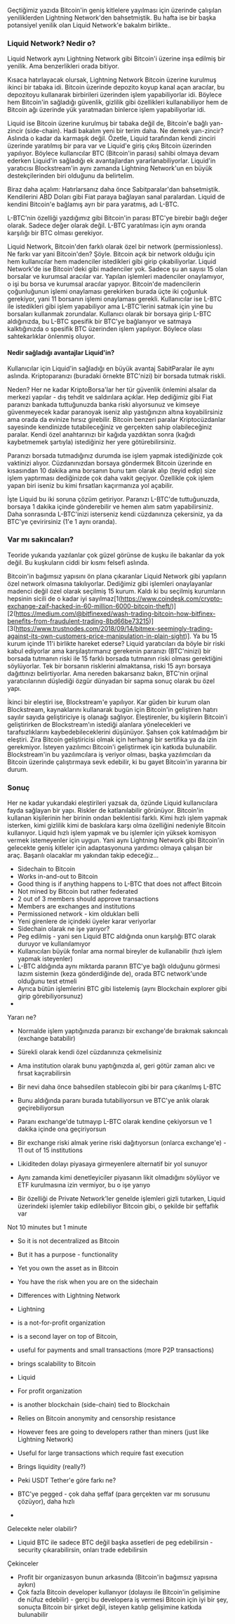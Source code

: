 
Geçtiğimiz yazıda Bitcoin'in geniş kitlelere yayılması için üzerinde çalışılan yeniliklerden Lightning Network'den bahsetmiştik. Bu hafta ise bir başka potansiyel yenilik olan Liquid Network'e bakalım birlikte.. 

### Liquid Network? Nedir o?

Liquid Network aynı Lightning Network gibi Bitcoin'i üzerine inşa edilmiş bir yenilik. Ama benzerlikleri orada bitiyor.  

Kısaca hatırlayacak olursak, Lightning Network Bitcoin üzerine kurulmuş ikinci bir tabaka idi. Bitcoin üzerinde depozito koyup kanal açan aracılar, bu depozitoyu kullanarak birbirileri üzerinden işlem yapabiliyorlar idi. Böylece hem Bitcoin'in sağladığı güvenlik, gizlilik gibi özellikleri kullanabiliyor hem de Bitcoin ağı üzerinde yük yaratmadan binlerce işlem yapabiliyorlar idi. 

Liquid ise Bitcoin üzerine kurulmuş bir tabaka değil de, Bitcoin'e bağlı yan-zincir (side-chain). Hadi bakalım yeni bir terim daha. Ne demek yan-zincir? Aslında o kadar da karmaşık değil. Özetle, Liquid tarafından kendi zinciri üzerinde yaratılmış bir para var ve Liquid'e giriş çıkış Bitcoin üzerinden yapılıyor. Böylece kullanıcılar BTC (Bitcoin'in parası) sahibi olmaya devam ederken Liquid'in sağladığı ek avantajlardan yararlanabiliyorlar. Liquid'in yaratıcısı Blockstream'in aynı zamanda Lightning Network'un en büyük destekçilerinden biri olduğunu da belirtelim. 

Biraz daha açalım:  Hatırlarsanız daha önce Sabitparalar'dan bahsetmiştik. Kendilerini ABD Doları gibi Fiat paraya bağlayan sanal paralardan. Liquid de kendini Bitcoin'e bağlamış ayrı bir para yaratmış, adı L-BTC. 

L-BTC'nin özelliği yazdığımız gibi Bitcoin'in parası BTC'ye birebir bağlı değer olarak. Sadece değer olarak değil. L-BTC yaratılması için aynı oranda karşılığı bir BTC olması gerekiyor. 

Liquid Network, Bitcoin'den farklı olarak özel bir network (permissionless). Ne farkı var yani Bitcoin'den? Şöyle. Bitcoin açık bir network olduğu için hem kullanıcılar hem madenciler istedikleri gibi girip çıkabiliyorlar. Liquid Network'de ise Bitcoin'deki gibi madenciler yok. Sadece şu an sayısı 15 olan borsalar ve kurumsal aracılar var. Yapılan işlemleri madenciler onaylamıyor, o işi bu borsa ve kurumsal aracılar yapıyor. Bitcoin'de madencilerin çoğunluğunun işlemi onaylaması gerekirken burada üçte iki çoğunluk gerekiyor, yani 11 borsanın işlemi onaylaması gerekli. Kullanıcılar ise L-BTC ile istedikleri gibi işlem yapabiliyor ama L-BTC'lerini satmak için yine bu borsaları kullanmak zorundalar. Kullanıcı olarak bir borsaya girip L-BTC aldığınızda, bu L-BTC spesifik bir BTC'ye bağlanıyor ve satmaya kalktığınızda o spesifik BTC üzerinden işlem yapılıyor. Böylece olası sahtekarlıklar önlenmiş oluyor. 


#### Nedir sağladığı avantajlar Liquid'in?
Kullanıcılar için Liquid'in sağladığı en büyük avantaj SabitParalar ile aynı aslında. Kriptoparanızı (buradaki örnekte BTC'nizi) bir borsada tutmak riskli. 

Neden? Her ne kadar KriptoBorsa'lar her tür güvenlik önlemini alsalar da merkezi yapılar - dış tehdit ve saldırılara açıklar. Hep dediğimiz gibi Fiat paranızı bankada tuttuğunuzda banka riski alıyorsunuz ve kimseye güvenmeyecek kadar paranoyak iseniz alıp yastığınızın altına koyabilirsiniz ama orada da evinize hırsız girebilir. Bitcoin benzeri paralar Kriptocüzdanlar sayesinde kendinizde tutabileceğiniz ve gerçekten sahip olabileceğiniz paralar. Kendi özel anahtarınızı bir kağıda yazdıktan sonra (kağıdı kaybetmemek şartıyla) istediğiniz her yere götürebilirsiniz. 

Paranızı borsada tutmadığınız durumda ise işlem yapmak istediğinizde çok vaktinizi alıyor. Cüzdanınızdan borsaya göndermek Bitcoin üzerinde en kısasından 10 dakika ama borsanın bunu tam olarak alıp (teyid edip) size işlem yaptırması dediğinizde çok daha vakit geçiyor. Özellikle çok işlem yapan biri iseniz bu kimi fırsatları kaçırmanıza yol açabilir. 

İşte Liquid bu iki soruna çözüm getiriyor. Paranızı L-BTC'de tuttuğunuzda, borsaya 1 dakika içinde gönderebilir ve hemen alım satım yapabilirsiniz. Daha sonrasında L-BTC'inizi isterseniz kendi cüzdanınıza çekersiniz, ya da BTC'ye çevirirsiniz (1'e 1 aynı oranda). 

### Var mı sakıncaları?

Teoride yukarıda yazılanlar çok güzel görünse de kuşku ile bakanlar da yok değil. Bu kuşkuların ciddi bir kısmı felsefi aslında. 

Bitcoin'in bağımsız yapısını ön plana çıkaranlar Liquid Network gibi yapıların özel network olmasına takılıyorlar. Dediğimiz gibi işlemleri onaylayanlar madenci değil özel olarak seçilmiş 15 kurum. Kaldı ki bu seçilmiş kurumların hepsinin sicili de o kadar iyi sayılmaz[1(https://www.coindesk.com/crypto-exchange-zaif-hacked-in-60-million-6000-bitcoin-theft/)][2(https://medium.com/@bitfinexed/wash-trading-bitcoin-how-bitfinex-benefits-from-fraudulent-trading-8bd66be73215)][3(https://www.trustnodes.com/2018/09/14/bitmex-seemingly-trading-against-its-own-customers-price-manipulation-in-plain-sight)]. Ya bu 15 kurum içinde 11'i birlikte hareket ederse? Liquid yaratıcıları da böyle bir riski kabul ediyorlar ama karşılaştırmanız gerekenin paranızı (BTC'ninizi) bir borsada tutmanın riski ile 15 farklı borsada tutmanın riski olması gerektiğini söylüyorlar. Tek bir borsanın risklerini almaktansa, riski 15 ayrı borsaya dağıttınızı belirtiyorlar. Ama nereden bakarsanız bakın, BTC'nin orjinal yaratıcılarının düşlediği özgür dünyadan bir sapma sonuç olarak bu özel yapı. 

İkinci bir eleştiri ise, Blockstream'e yapılıyor. Kar güden bir kurum olan Blockstream, kaynaklarını kullanarak bugün için Bitcoin'in geliştiren hatırı sayılır sayıda geliştiriciye iş olanağı sağlıyor. Eleştirenler, bu kişilerin Bitcoin'i geliştirirken de Blockstream'ın istediği alanlara yönelecekleri ve tarafsızlıklarını kaybedebileceklerini düşünüyor. Şahsen çok katılmadığım bir eleştiri. Zira Bitcoin geliştiricisi olmak için herhangi bir sertifika ya da izin gerekmiyor. İsteyen yazılımcı Bitcoin'i geliştirmek için katkıda bulunabilir. Blockstream'in bu yazılımcılara iş veriyor olması, başka yazılımcıları da Bitcoin üzerinde çalıştırmaya sevk edebilir, ki bu gayet Bitcoin'in yararına bir durum. 

### Sonuç

Her ne kadar yukarıdaki eleştirileri yazsak da, özünde Liquid kullanıcılara fayda sağlayan bir yapı. Riskler de katlanılabilir görünüyor. Bitcoin'in kullanan kişilerinin her birinin ondan beklentisi farklı. Kimi hızlı işlem yapmak isterken, kimi gizlilik kimi de baskılara karşı olma özelliğini nedeniyle Bitcoin kullanıyor. Liquid hızlı işlem yapmak ve bu işlemler için yüksek komisyon vermek istemeyenler için uygun. Yani aynı Lightning Network gibi Bitcoin'in gelecekte geniş kitleler için adaptasyonuna yardımcı olmaya çalışan bir araç. Başarılı olacaklar mı yakından takip edeceğiz... 



- Sidechain to Bitcoin
- Works in-and-out to Bitcoin
- Good thing is if anything happens to L-BTC that does not affect Bitcoin
- Not mined by Bitcoin but rather federated
- 2 out of 3 members should approve transactions
- Members are exchanges and institutions
- Permissioned network - kim oldukları belli
- Yeni girenlere de içindeki üyeler karar veriyorlar
- Sidechain olarak ne işe yarıyor?
- Peg edilmiş - yani sen Liquid BTC aldığında onun karşılığı BTC olarak duruyor ve kullanılamıyor
- Kullanıcıları büyük fonlar ama normal bireyler de kullanabilir (hızlı işlem yapmak isteyenler)
- L-BTC aldığında aynı miktarda paranın BTC'ye bağlı olduğunu görmesi lazım sistemin (keza gönderdiğinde de), orada BTC network'unde olduğunu test etmeli
- Ayrıca bütün işlemlerini BTC gibi listelemiş (aynı Blockchain explorer gibi girip görebiliyorsunuz)
- 


Yararı ne?
- Normalde işlem yaptığınızda paranızı bir exchange'de bırakmak sakıncalı (exchange batabilir)
- Sürekli olarak kendi özel cüzdanınıza çekmelisiniz
- Ama institution olarak bunu yaptığınızda al, geri götür zaman alıcı ve fırsat kaçırabilirsin
- Bir nevi daha önce bahsedilen stablecoin gibi bir para çıkarılmış L-BTC
- Bunu aldığında paranı burada tutabiliyorsun ve BTC'ye anlık olarak geçirebiliyorsun
- Paranı exchange'de tutmayıp L-BTC olarak kendine çekiyorsun ve 1 dakika içinde ona geçiriyorsun
- Bir exchange riski almak yerine riski dağıtıyorsun (onlarca exchange'e) - 11 out of 15 institutions
- Likiditeden dolayı piyasaya girmeyenlere alternatif bir yol sunuyor
- Aynı zamanda kimi denetleyiciler piyasanın likit olmadığını söylüyor ve ETF kurulmasına izin vermiyor, bu o işe yarıyo

- Bir özelliği de Private Network'ler genelde işlemleri gizli tutarken, Liquid üzerindeki işlemler takip edilebiliyor Bitcoin gibi, o şekilde bir şeffaflık var


Not 10 minutes but 1 minute


- So it is not decentralized as Bitcoin
- But it has a purpose - functionality
- Yet you own the asset as in Bitcoin
- You have the risk when you are on the sidechain 

- Differences with Lightning Network
- Lightning 
- is a not-for-profit organization
- is a second layer on top of Bitcoin,
- useful for payments and small transactions (more P2P transactions)
- brings scalability to Bitcoin

- Liquid
- For profit organization
- is another blockchain (side-chain) tied to Blockchain
- Relies on Bitcoin anonymity and censorship resistance
- However fees are going to developers rather than miners (just like Lightning Network)
- Useful for large transactions which require fast execution
- Brings liquidity (really?)

- Peki USDT Tether'e göre farkı ne?
- BTC'ye pegged - çok daha şeffaf (para gerçekten var mı sorusunu çözüyor), daha hızlı
- 


Gelecekte neler olabilir?
- Liquid BTC ile sadece BTC değil başka assetleri de peg edebilirsin - security çıkarabilirsin, onları trade edebilirsin


Çekinceler 
- Profit bir organizasyon bunun arkasında (Bitcoin'in bağımsız yapısına aykırı)
- Çok fazla Bitcoin developer kullanıyor (dolayısı ile Bitcoin'in gelişimine de nüfuz edebilir) - gerçi bu developera iş vermesi Bitcoin için iyi bir şey, sonuçta Bitcoin bir şirket değil, isteyen katılıp gelişimine katkıda bulunabilir

